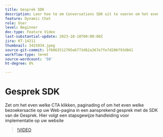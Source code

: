 ```yaml
---
title: Gesprek SDK
description: Leer hoe te om Conversations SDK uit te voeren om het even welke klik CTA in een het in dienst nemen gesprek om te zetten.
feature: Dynamic Chat
role: User
level: Beginner
doc-type: Feature Video
last-substantial-update: 2023-10-18T00:00:00Z
jira: KT-14211
thumbnail: 3425034.jpeg
source-git-commit: 1f6063512705e6773d62a367e7fe7d206f93d841
workflow-type: tm+mt
source-wordcount: '50'
ht-degree: 0%

---
```



# Gesprek SDK

Zet om het even welke CTA klikken, paginading of om het even welke bezoekersactie op uw Web-pagina in een aansprekend gesprek met de SDK van de Gesprek. Hier volgt een stapsgewijze handleiding voor implementatie op uw website

>[!VIDEO](https://video.tv.adobe.com/v/3448868/?learn=on&captions=dut)
